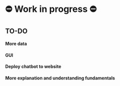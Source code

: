 # :no_entry: Work in progress :no_entry:
## TO-DO
####  More data
####  GUI
####  Deploy chatbot to website
####  More explanation and understanding fundamentals

